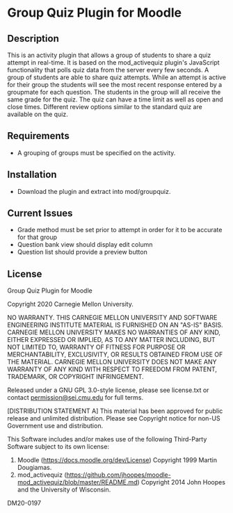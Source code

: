 # Group Quiz Plugin for Moodle

## Description
This is an activity plugin that allows a group of students to share a quiz attempt in real-time. It is based on the mod_activequiz plugin's JavaScript functionality that polls quiz data from the server every few seconds. A group of students are able to share quiz attempts. While an attempt is active for their group the students will see the most recent response entered by a groupmate for each question. The students in the group will all receive the same grade for the quiz. The quiz can have a time limit as well as open and close times. Different review options similar to the standard quiz are available on the quiz.

## Requirements
* A grouping of groups must be specified on the activity.

## Installation
* Download the plugin and extract into mod/groupquiz.

## Current Issues
* Grade method must be set prior to attempt in order for it to be accurate for that group
* Question bank view should display edit column
* Question list should provide a preview button

## License
Group Quiz Plugin for Moodle

Copyright 2020 Carnegie Mellon University.

NO WARRANTY. THIS CARNEGIE MELLON UNIVERSITY AND SOFTWARE ENGINEERING INSTITUTE MATERIAL IS FURNISHED ON AN "AS-IS" BASIS. CARNEGIE MELLON UNIVERSITY MAKES NO WARRANTIES OF ANY KIND, EITHER EXPRESSED OR IMPLIED, AS TO ANY MATTER INCLUDING, BUT NOT LIMITED TO, WARRANTY OF FITNESS FOR PURPOSE OR MERCHANTABILITY, EXCLUSIVITY, OR RESULTS OBTAINED FROM USE OF THE MATERIAL. CARNEGIE MELLON UNIVERSITY DOES NOT MAKE ANY WARRANTY OF ANY KIND WITH RESPECT TO FREEDOM FROM PATENT, TRADEMARK, OR COPYRIGHT INFRINGEMENT.

Released under a GNU GPL 3.0-style license, please see license.txt or contact permission@sei.cmu.edu for full terms.

[DISTRIBUTION STATEMENT A] This material has been approved for public release and unlimited distribution.  Please see Copyright notice for non-US Government use and distribution.

This Software includes and/or makes use of the following Third-Party Software subject to its own license:
1. Moodle (https://docs.moodle.org/dev/License) Copyright 1999 Martin Dougiamas.
2. mod_activequiz (https://github.com/jhoopes/moodle-mod_activequiz/blob/master/README.md) Copyright 2014 John Hoopes and the University of Wisconsin.

DM20-0197

